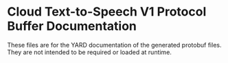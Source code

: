 # Cloud Text-to-Speech V1 Protocol Buffer Documentation

These files are for the YARD documentation of the generated protobuf files.
They are not intended to be required or loaded at runtime.
